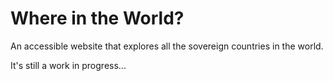 # Where in the World?

An accessible website that explores all the sovereign countries in the world.

It's still a work in progress...